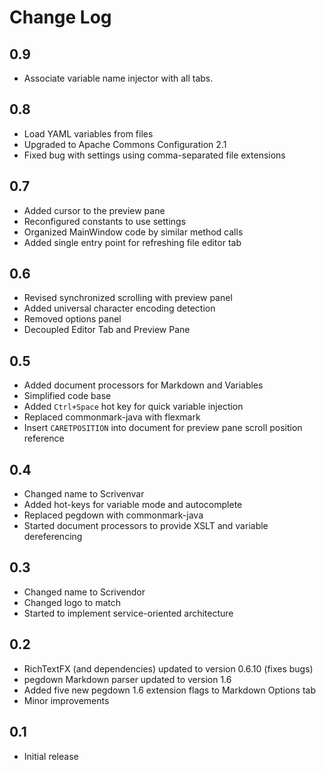 # Change Log

## 0.9

- Associate variable name injector with all tabs.

## 0.8

- Load YAML variables from files
- Upgraded to Apache Commons Configuration 2.1
- Fixed bug with settings using comma-separated file extensions

## 0.7

- Added cursor to the preview pane
- Reconfigured constants to use settings
- Organized MainWindow code by similar method calls
- Added single entry point for refreshing file editor tab

## 0.6

- Revised synchronized scrolling with preview panel
- Added universal character encoding detection
- Removed options panel
- Decoupled Editor Tab and Preview Pane

## 0.5

- Added document processors for Markdown and Variables
- Simplified code base
- Added `Ctrl+Space` hot key for quick variable injection
- Replaced commonmark-java with flexmark
- Insert `CARETPOSITION` into document for preview pane scroll position reference

## 0.4

- Changed name to Scrivenvar
- Added hot-keys for variable mode and autocomplete
- Replaced pegdown with commonmark-java
- Started document processors to provide XSLT and variable dereferencing

## 0.3

- Changed name to Scrivendor
- Changed logo to match
- Started to implement service-oriented architecture

## 0.2

- RichTextFX (and dependencies) updated to version 0.6.10 (fixes bugs)
- pegdown Markdown parser updated to version 1.6
- Added five new pegdown 1.6 extension flags to Markdown Options tab
- Minor improvements

## 0.1

- Initial release